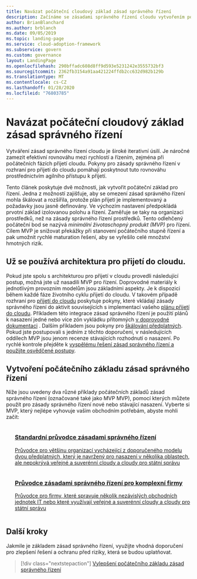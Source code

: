 ```yaml
---
title: Navázat počáteční cloudový základ zásad správného řízení
description: Začínáme se zásadami správného řízení cloudu vytvořením počátečního základu zásad správného řízení pro Cloud.
author: BrianBlanchard
ms.author: brblanch
ms.date: 09/05/2019
ms.topic: landing-page
ms.service: cloud-adoption-framework
ms.subservice: govern
ms.custom: governance
layout: LandingPage
ms.openlocfilehash: 290bffadc608d8ff9d593e5231242e3555732bf3
ms.sourcegitcommit: 2362fb3154a91aa421224ffdb2cc632d982b129b
ms.translationtype: MT
ms.contentlocale: cs-CZ
ms.lasthandoff: 01/28/2020
ms.locfileid: "76803785"
---
```

# <a name="establish-an-initial-cloud-governance-foundation"></a>Navázat počáteční cloudový základ zásad správného řízení

Vytváření zásad správného řízení cloudu je široké iterativní úsilí. Je náročné zamezit efektivní rovnováhu mezi rychlostí a řízením, zejména při počátečních fázích přijetí cloudu. Pokyny pro zásady správného řízení v rozhraní pro přijetí do cloudu pomáhají poskytnout tuto rovnováhu prostřednictvím agilního přístupu k přijetí.

Tento článek poskytuje dvě možnosti, jak vytvořit počáteční základ pro řízení. Jedna z možností zajišťuje, aby se omezení zásad správného řízení mohla škálovat a rozšířila, protože plán přijetí je implementovaný a požadavky jsou jasně definovány. Ve výchozím nastavení předpokládá prvotní základ izolovanou polohu a řízení. Zaměřuje se taky na organizaci prostředků, než na zásady správného řízení prostředků. Tento odlehčený počáteční bod se nazývá _minimální životaschopný produkt (MVP)_ pro řízení. Cílem MVP je snižovat překážky při stanovení počátečního stupně řízení a pak umožnit rychlé maturation řešení, aby se vyřešilo celé množství hmotných rizik.

## <a name="already-using-the-cloud-adoption-framework"></a>Už se používá architektura pro přijetí do cloudu.

Pokud jste spolu s architekturou pro přijetí v cloudu provedli následující postup, možná jste už nasadili MVP pro řízení. Doprovodné materiály k jednotlivým provozním modelům jsou základními aspekty. Je k dispozici během každé fáze životního cyklu přijetí do cloudu. V takovém případě rozhraní pro [přijetí do cloudu](../index.md) poskytuje pokyny, které vkládají zásady správného řízení do aktivit souvisejících s implementací vašeho [plánu přijetí do cloudu](../plan/index.md). Příkladem této integrace zásad správného řízení je použití plánů k nasazení jedné nebo více zón vykládku přítomných [v doprovodné dokumentaci](../ready/index.md) . Dalším příkladem jsou pokyny pro [škálování předplatných](../ready/azure-best-practices/scaling-subscriptions.md). Pokud jste postupovali s jedním z těchto doporučení, v následujících oddílech MVP jsou jenom recenze stávajících rozhodnutí o nasazení. Po rychlé kontrole přejděte k [vyspělému řešení zásad správného řízení a použijte osvědčené postupy](./foundation-improvements.md).

## <a name="establish-an-initial-governance-foundation"></a>Vytvoření počátečního základu zásad správného řízení

Níže jsou uvedeny dva různé příklady počátečních základů zásad správného řízení (označované také jako MVP MVP), pomocí kterých můžete použít pro zásady správného řízení nové nebo stávající nasazení. Vyberte si MVP, který nejlépe vyhovuje vašim obchodním potřebám, abyste mohli začít:

<!-- markdownlint-disable MD033 -->

<ul class="panelContent cardsZ">
<li style="display: flex; flex-direction: column;">
    <a href="./guides/standard/index.md" style="display: flex; flex-direction: column; flex: 1 0 auto;">
        <div class="cardSize" style="flex: 1 0 auto; display: flex;">
            <div class="cardPadding" style="display: flex;">
                <div class="card">
                    <div class="cardText">
                        <h3>Standardní průvodce zásadami správného řízení</h3>
                        <p>Průvodce pro většinu organizací vycházející z doporučeného modelu dvou předplatných, který je navržený pro nasazení v několika oblastech, ale nepokrývá veřejné a suverénní cloudy a cloudy pro státní správu</p>
                    </div>
                </div>
            </div>
        </div>
    </a>
</li>
<li style="display: flex; flex-direction: column;">
    <a href="./guides/complex/index.md" style="display: flex; flex-direction: column; flex: 1 0 auto;">
        <div class="cardSize" style="flex: 1 0 auto; display: flex;">
            <div class="cardPadding" style="display: flex;">
                <div class="card">
                    <div class="cardText">
                        <h3>Průvodce zásadami správného řízení pro komplexní firmy</h3>
                        <p>Průvodce pro firmy, které spravuje několik nezávislých obchodních jednotek IT nebo které využívají veřejné a suverénní cloudy a cloudy pro státní správu</p>
                    </div>
                </div>
            </div>
        </div>
    </a>
</li>
</ul>
<!-- markdownlint-enable MD033 -->

## <a name="next-steps"></a>Další kroky

Jakmile je základem zásad správného řízení, využijte vhodná doporučení pro zlepšení řešení a ochranu před riziky, která se budou uplatňovat.

> [!div class="nextstepaction"]
> [Vylepšení počátečního základu zásad správného řízení](./foundation-improvements.md)

